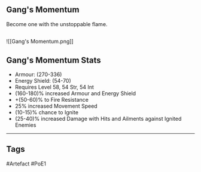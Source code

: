 ## Gang's Momentum
Become one with the unstoppable flame.
##
![[Gang's Momentum.png]]
## Gang's Momentum Stats
- Armour: (270-336)
- Energy Shield: (54-70)
- Requires Level 58, 54 Str, 54 Int
- (160-180)% increased Armour and Energy Shield
- +(50-60)% to Fire Resistance
- 25% increased Movement Speed
- (10-15)% chance to Ignite
- (25-40)% increased Damage with Hits and Ailments against Ignited Enemies


---
## Tags
#Artefact
#PoE1